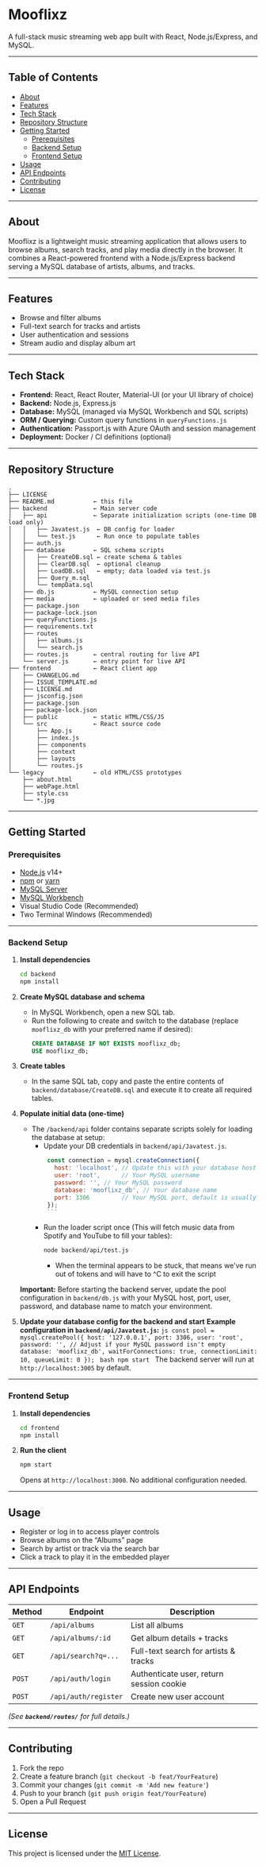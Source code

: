 # Mooflixz



A full-stack music streaming web app built with React, Node.js/Express, and MySQL.

---

## Table of Contents

- [About](#about)
- [Features](#features)
- [Tech Stack](#tech-stack)
- [Repository Structure](#repository-structure)
- [Getting Started](#getting-started)
  - [Prerequisites](#prerequisites)
  - [Backend Setup](#backend-setup)
  - [Frontend Setup](#frontend-setup)
- [Usage](#usage)
- [API Endpoints](#api-endpoints)
- [Contributing](#contributing)
- [License](#license)

---

## About

Mooflixz is a lightweight music streaming application that allows users to browse albums, search tracks, and play media directly in the browser. It combines a React-powered frontend with a Node.js/Express backend serving a MySQL database of artists, albums, and tracks.

---

## Features

- Browse and filter albums
- Full-text search for tracks and artists
- User authentication and sessions
- Stream audio and display album art

---

## Tech Stack

- **Frontend:** React, React Router, Material-UI (or your UI library of choice)
- **Backend:** Node.js, Express.js
- **Database:** MySQL (managed via MySQL Workbench and SQL scripts)
- **ORM / Querying:** Custom query functions in `queryFunctions.js`
- **Authentication:** Passport.js with Azure OAuth and session management
- **Deployment:** Docker / CI definitions (optional)

---

## Repository Structure

```
.
├── LICENSE
├── README.md           ← this file
├── backend             ← Main server code
│   ├── api             ← Separate initialization scripts (one-time DB load only)
│   │   ├── Javatest.js  ← DB config for loader
│   │   └── test.js      ← Run once to populate tables
│   ├── auth.js
│   ├── database        ← SQL schema scripts
│   │   ├── CreateDB.sql ← create schema & tables
│   │   ├── ClearDB.sql  ← optional cleanup
│   │   ├── LoadDB.sql   ← empty; data loaded via test.js
│   │   ├── Query_m.sql
│   │   └── tempData.sql
│   ├── db.js           ← MySQL connection setup
│   ├── media           ← uploaded or seed media files
│   ├── package.json
│   ├── package-lock.json
│   ├── queryFunctions.js
│   ├── requirements.txt
│   ├── routes
│   │   ├── albums.js
│   │   └── search.js
│   ├── routes.js       ← central routing for live API
│   └── server.js       ← entry point for live API
├── frontend            ← React client app
│   ├── CHANGELOG.md
│   ├── ISSUE_TEMPLATE.md
│   ├── LICENSE.md
│   ├── jsconfig.json
│   ├── package.json
│   ├── package-lock.json
│   ├── public          ← static HTML/CSS/JS
│   └── src             ← React source code
│       ├── App.js
│       ├── index.js
│       ├── components
│       ├── context
│       ├── layouts
│       └── routes.js
└── legacy              ← old HTML/CSS prototypes
    ├── about.html
    ├── webPage.html
    ├── style.css
    └── *.jpg
```

---

## Getting Started

### Prerequisites

- [Node.js](https://nodejs.org/) v14+
- [npm](https://www.npmjs.com/) or [yarn](https://yarnpkg.com/)
- [MySQL Server](https://dev.mysql.com/downloads/mysql/)
- [MySQL Workbench](https://www.mysql.com/products/workbench/)
- Visual Studio Code (Recommended)
- Two Terminal Windows (Recommended)

---

### Backend Setup

1. **Install dependencies**  
   ```bash
   cd backend
   npm install
   ```
2. **Create MySQL database and schema**  
   - In MySQL Workbench, open a new SQL tab.  
   - Run the following to create and switch to the database (replace `mooflixz_db` with your preferred name if desired):  
     ```sql
     CREATE DATABASE IF NOT EXISTS mooflixz_db;
     USE mooflixz_db;
     ```  
3. **Create tables**  
   - In the same SQL tab, copy and paste the entire contents of `backend/database/CreateDB.sql` and execute it to create all required tables.  
4. **Populate initial data (one-time)**  
   - The `/backend/api` folder contains separate scripts solely for loading the database at setup:
     - Update your DB credentials in `backend/api/Javatest.js`.
          ```js
           const connection = mysql.createConnection({
             host: 'localhost', // Update this with your database host
             user: 'root',      // Your MySQL username
             password: '', // Your MySQL password
             database: 'mooflixz_db', // Your database name
             port: 3306         // Your MySQL port, default is usually 3306
           });
           ```
     - Run the loader script once (This will fetch music data from Spotify and YouTube to fill your tables):
       ```bash
       node backend/api/test.js
       ```
         - When the terminal appears to be stuck, that means we've run out of tokens and will have to ^C to exit the script

   **Important:** Before starting the backend server, update the pool configuration in `backend/db.js` with your MySQL host, port, user, password, and database name to match your environment.

5. **Update your database config for the backend and start**
      **Example configuration in `backend/api/Javatest.js`:**
       ```js
        const pool = mysql.createPool({
          host: '127.0.0.1',
          port: 3306,
          user: 'root',
          password: '', // Adjust if your MySQL password isn't empty
          database: 'mooflixz_db',
          waitForConnections: true,
          connectionLimit: 10,
          queueLimit: 0
        });
       ``` 
       ```bash
       npm start
       ```
   The backend server will run at `http://localhost:3005` by default.

---

### Frontend Setup

1. **Install dependencies**
   ```bash
   cd frontend
   npm install
   ```
2. **Run the client**
   ```bash
   npm start
   ```
   Opens at `http://localhost:3000`. No additional configuration needed.

---

## Usage

- Register or log in to access player controls
- Browse albums on the “Albums” page
- Search by artist or track via the search bar
- Click a track to play it in the embedded player

---

## API Endpoints

| Method | Endpoint             | Description                              |
| ------ | -------------------- | ---------------------------------------- |
| `GET`  | `/api/albums`        | List all albums                          |
| `GET`  | `/api/albums/:id`    | Get album details + tracks               |
| `GET`  | `/api/search?q=...`  | Full-text search for artists & tracks    |
| `POST` | `/api/auth/login`    | Authenticate user, return session cookie |
| `POST` | `/api/auth/register` | Create new user account                  |

*(See ********`backend/routes/`******** for full details.)*

---

## Contributing

1. Fork the repo
2. Create a feature branch (`git checkout -b feat/YourFeature`)
3. Commit your changes (`git commit -m 'Add new feature'`)
4. Push to your branch (`git push origin feat/YourFeature`)
5. Open a Pull Request

---

## License

This project is licensed under the [MIT License](LICENSE).

